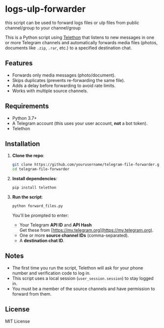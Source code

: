 # logs-ulp-forwarder
this script can be used to forward logs files or ulp files from public channel/group to your channel/group

This is a Python script using [Telethon](https://github.com/LonamiWebs/Telethon) that listens to new messages in one or more Telegram channels and automatically forwards media files (photos, documents like `.zip`, `.rar`, etc.) to a specified destination chat.

## Features

- Forwards only media messages (photo/document).
- Skips duplicates (prevents re-forwarding the same file).
- Adds a delay before forwarding to avoid rate limits.
- Works with multiple source channels.

## Requirements

- Python 3.7+
- A Telegram account (this uses your user account, **not** a bot token).
- Telethon

## Installation

1. **Clone the repo**:

    ```bash
    git clone https://github.com/yourusername/telegram-file-forwarder.git
    cd telegram-file-forwarder
    ```

2. **Install dependencies**:

    ```bash
    pip install telethon
    ```

3. **Run the script**:

    ```bash
    python forward_files.py
    ```

    You'll be prompted to enter:

    - Your Telegram **API ID** and **API Hash**  
      Get these from [https://my.telegram.org](https://my.telegram.org).
    - One or more **source channel IDs** (comma-separated).
    - A **destination chat ID**.

## Notes

- The first time you run the script, Telethon will ask for your phone number and verification code to log in.
- This script uses a local session (`user_session.session`) to stay logged in.
- You must be a member of the source channels and have permission to forward from them.

## License

MIT License
